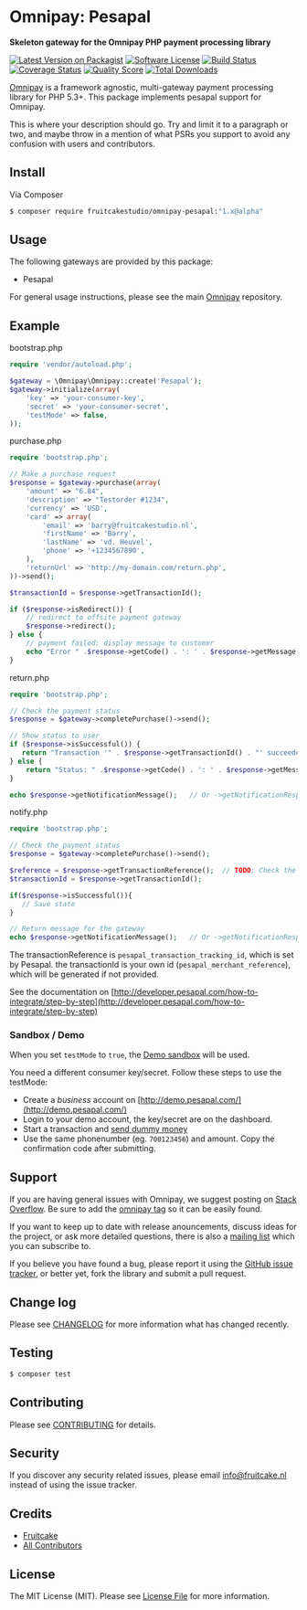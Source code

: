 # Omnipay: Pesapal

**Skeleton gateway for the Omnipay PHP payment processing library**

[![Latest Version on Packagist](https://img.shields.io/packagist/v/fruitcakestudio/omnipay-pesapal.svg?style=flat-square)](https://packagist.org/packages/fruitcakestudio/omnipay-pesapal)
[![Software License](https://img.shields.io/badge/license-MIT-brightgreen.svg?style=flat-square)](LICENSE.md)
[![Build Status](https://img.shields.io/travis/fruitcakestudio/omnipay-pesapal/master.svg?style=flat-square)](https://travis-ci.org/fruitcakestudio/omnipay-pesapal)
[![Coverage Status](https://img.shields.io/scrutinizer/coverage/g/fruitcakestudio/omnipay-pesapal.svg?style=flat-square)](https://scrutinizer-ci.com/g/fruitcakestudio/omnipay-pesapal/code-structure)
[![Quality Score](https://img.shields.io/scrutinizer/g/fruitcakestudio/omnipay-pesapal.svg?style=flat-square)](https://scrutinizer-ci.com/g/fruitcakestudio/omnipay-pesapal)
[![Total Downloads](https://img.shields.io/packagist/dt/fruitcakestudio/omnipay-pesapal.svg?style=flat-square)](https://packagist.org/packages/fruitcakestudio/omnipay-pesapal)


[Omnipay](https://github.com/thephpleague/omnipay) is a framework agnostic, multi-gateway payment
processing library for PHP 5.3+. This package implements pesapal support for Omnipay.

This is where your description should go. Try and limit it to a paragraph or two, and maybe throw in a mention of what
PSRs you support to avoid any confusion with users and contributors.

## Install

Via Composer

``` bash
$ composer require fruitcakestudio/omnipay-pesapal:"1.x@alpha"
```

## Usage

The following gateways are provided by this package:

 * Pesapal

For general usage instructions, please see the main [Omnipay](https://github.com/thephpleague/omnipay) repository.

## Example

bootstrap.php

```php
require 'vendor/autoload.php';

$gateway = \Omnipay\Omnipay::create('Pesapal');
$gateway->initialize(array(
    'key' => 'your-consumer-key',
    'secret' => 'your-consumer-secret',
    'testMode' => false,
));
```

purchase.php

```php
require 'bootstrap.php';

// Make a purchase request
$response = $gateway->purchase(array(
    'amount' => "6.84",
    'description' => "Testorder #1234",
    'currency' => 'USD',
    'card' => array(
        'email' => 'barry@fruitcakestudio.nl',
        'firstName' => 'Barry',
        'lastName' => 'vd. Heuvel',
        'phone' => '+1234567890',
    ),
    'returnUrl' => 'http://my-domain.com/return.php',
))->send();

$transactionId = $response->getTransactionId();

if ($response->isRedirect()) {
    // redirect to offsite payment gateway
    $response->redirect();
} else {
    // payment failed: display message to customer
    echo "Error " .$response->getCode() . ': ' . $response->getMessage();
}
```

return.php

```php
require 'bootstrap.php';

// Check the payment status
$response = $gateway->completePurchase()->send();

// Show status to user
if ($response->isSuccessful()) {
   return "Transaction '" . $response->getTransactionId() . "' succeeded!";
} else {
    return "Status: " .$response->getCode() . ': ' . $response->getMessage();
}

echo $response->getNotificationMessage();   // Or ->getNotificationResponse() for Symfony Response
```

notify.php

```php
require 'bootstrap.php';

// Check the payment status
$response = $gateway->completePurchase()->send();

$reference = $response->getTransactionReference();  // TODO; Check the reference/id with your database
$transactionId = $response->getTransactionId();

if($response->isSuccessful()){
   // Save state
}

// Return message for the gateway
echo $response->getNotificationMessage();   // Or ->getNotificationResponse() for Symfony Response
```

The transactionReference is `pesapal_transaction_tracking_id`, which is set by Pesapal.
the transactionId is your own id (`pesapal_merchant_reference`), which will be generated if not provided.

See the documentation on [http://developer.pesapal.com/how-to-integrate/step-by-step](http://developer.pesapal.com/how-to-integrate/step-by-step)

### Sandbox / Demo

When you set `testMode` to `true`, the [Demo sandbox](http://demo.pesapal.com/) will be used.

You need a different consumer key/secret. Follow these steps to use the testMode:

 - Create a *business* account on [http://demo.pesapal.com/](http://demo.pesapal.com/)
 - Login to your demo account, the key/secret are on the dashboard.
 - Start a transaction and [send dummy money](http://demo.pesapal.com/MobileMoneyTest)
 - Use the same phonenumber (eg. `700123456`) and amount. Copy the confirmation code after submitting.


## Support

If you are having general issues with Omnipay, we suggest posting on
[Stack Overflow](http://stackoverflow.com/). Be sure to add the
[omnipay tag](http://stackoverflow.com/questions/tagged/omnipay) so it can be easily found.

If you want to keep up to date with release anouncements, discuss ideas for the project,
or ask more detailed questions, there is also a [mailing list](https://groups.google.com/forum/#!forum/omnipay) which
you can subscribe to.

If you believe you have found a bug, please report it using the [GitHub issue tracker](https://github.com/fruitcakestudio/omnipay-pesapal/issues),
or better yet, fork the library and submit a pull request.

## Change log

Please see [CHANGELOG](CHANGELOG.md) for more information what has changed recently.

## Testing

``` bash
$ composer test
```

## Contributing

Please see [CONTRIBUTING](CONTRIBUTING.md) for details.

## Security

If you discover any security related issues, please email info@fruitcake.nl instead of using the issue tracker.

## Credits

- [Fruitcake](https://github.com/fruitcakestudio)
- [All Contributors](../../contributors)

## License

The MIT License (MIT). Please see [License File](LICENSE.md) for more information.
